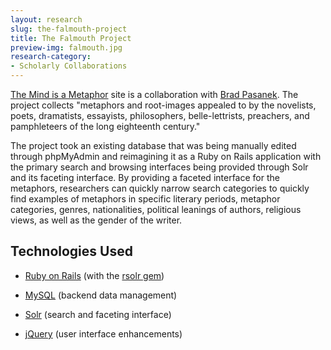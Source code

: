 ```yaml
---
layout: research
slug: the-falmouth-project
title: The Falmouth Project
preview-img: falmouth.jpg
research-category:
- Scholarly Collaborations
---
```


[The Mind is a Metaphor](http://metaphors.lib.virginia.edu) site is a collaboration with [Brad Pasanek](http://www.engl.virginia.edu/faculty/pasanek_brad.shtml). The project collects "metaphors and root-images appealed to by the novelists, poets, dramatists, essayists, philosophers, belle-lettrists, preachers, and pamphleteers of the long eighteenth century."

The project took an existing database that was being manually edited through phpMyAdmin and reimagining it as a Ruby on Rails application with the primary search and browsing interfaces being provided through Solr and its faceting interface. By providing a faceted interface for the metaphors, researchers can quickly narrow search categories to quickly find examples of metaphors in specific literary periods, metaphor categories, genres, nationalities, political leanings of authors, religious views, as well as the gender of the writer.


## Technologies Used





	
  * [Ruby on Rails](http://rubyonrails.org/) (with the [rsolr gem](http://github.com/mwmitchell/rsolr))

	
  * [MySQL](http://www.mysql.com/) (backend data management)

	
  * [Solr](http://lucene.apache.org/solr/) (search and faceting interface)

	
  * [jQuery](http://jquery.com/) (user interface enhancements)


